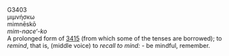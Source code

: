<body>
  <p>G3403<br>  μιμνήσκω  <br> mimnēskō  <br><i>mim-nace‘-ko </i><br>A prolonged form of <a href="g3415.htm">3415</a> (from which some of the tenses are borrowed); to <i>remind</i>, that is, (middle voice) to <i>recall</i> <i>to</i> <i>mind:</i> - be mindful, remember.<br></p>
 </body>